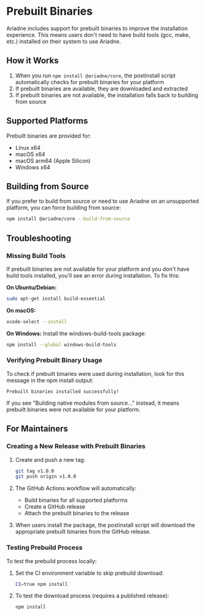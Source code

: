 # Prebuilt Binaries

Ariadne includes support for prebuilt binaries to improve the installation experience. This means users don't need to have build tools (gcc, make, etc.) installed on their system to use Ariadne.

## How it Works

1. When you run `npm install @ariadne/core`, the postinstall script automatically checks for prebuilt binaries for your platform
2. If prebuilt binaries are available, they are downloaded and extracted
3. If prebuilt binaries are not available, the installation falls back to building from source

## Supported Platforms

Prebuilt binaries are provided for:
- Linux x64
- macOS x64
- macOS arm64 (Apple Silicon)
- Windows x64

## Building from Source

If you prefer to build from source or need to use Ariadne on an unsupported platform, you can force building from source:

```bash
npm install @ariadne/core --build-from-source
```

## Troubleshooting

### Missing Build Tools

If prebuilt binaries are not available for your platform and you don't have build tools installed, you'll see an error during installation. To fix this:

**On Ubuntu/Debian:**
```bash
sudo apt-get install build-essential
```

**On macOS:**
```bash
xcode-select --install
```

**On Windows:**
Install the windows-build-tools package:
```bash
npm install --global windows-build-tools
```

### Verifying Prebuilt Binary Usage

To check if prebuilt binaries were used during installation, look for this message in the npm install output:
```
Prebuilt binaries installed successfully!
```

If you see "Building native modules from source..." instead, it means prebuilt binaries were not available for your platform.

## For Maintainers

### Creating a New Release with Prebuilt Binaries

1. Create and push a new tag:
   ```bash
   git tag v1.0.0
   git push origin v1.0.0
   ```

2. The GitHub Actions workflow will automatically:
   - Build binaries for all supported platforms
   - Create a GitHub release
   - Attach the prebuilt binaries to the release

3. When users install the package, the postinstall script will download the appropriate prebuilt binaries from the GitHub release.

### Testing Prebuild Process

To test the prebuild process locally:

1. Set the CI environment variable to skip prebuild download:
   ```bash
   CI=true npm install
   ```

2. To test the download process (requires a published release):
   ```bash
   npm install
   ```